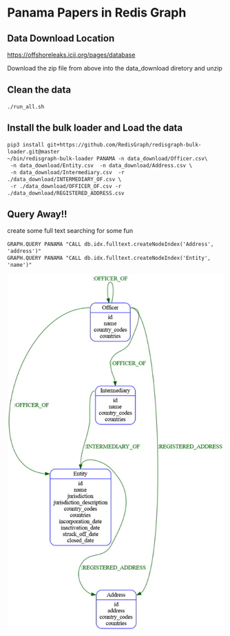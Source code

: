 # Panama Papers in Redis Graph

## Data Download Location
https://offshoreleaks.icij.org/pages/database

Download the zip file from above into the data_download diretory and unzip

## Clean the data

```
./run_all.sh
```

## Install the bulk loader and Load the data

```
pip3 install git+https://github.com/RedisGraph/redisgraph-bulk-loader.git@master
~/bin/redisgraph-bulk-loader PANAMA -n data_download/Officer.csv\
 -n data_download/Entity.csv  -n data_download/Address.csv \
 -n data_download/Intermediary.csv  -r ./data_download/INTERMEDIARY_OF.csv \
 -r ./data_download/OFFICER_OF.csv -r ./data_download/REGISTERED_ADDRESS.csv
```

## Query Away!!

create some full text searching for some fun

```
GRAPH.QUERY PANAMA "CALL db.idx.fulltext.createNodeIndex('Address', 'address')"
GRAPH.QUERY PANAMA "CALL db.idx.fulltext.createNodeIndex('Entity', 'name')"
```

![Relationships](./relationships.png "Relationships")

